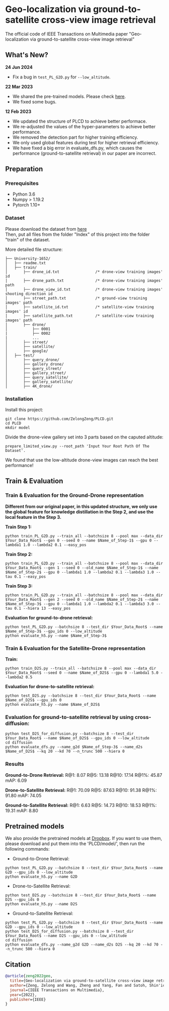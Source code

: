 # Geo-localization via ground-to-satellite cross-view image retrieval  
The official code of IEEE Transactions on Multimedia paper "Geo-localization via ground-to-satellite cross-view image retrieval"  
  
## What's New?  
**24 Jun 2024**  
- Fix a bug in ```test_PL_G2D.py``` for ```--low_altitude```. 

**22 Mar 2023**  
- We shared the pre-trained models.   Please check [here](#pretrained-models). 
- We fixed some bugs. 

**12 Feb 2023**  
- We updated the structure of PLCD to achieve better performace.  
- We re-adjusted the values of the hyper-parameters to achieve better performance.  
- We removed the detection part for higher training efficiency.  
- We only used global features during test for higher retrieval efficiency.  
- We have fixed a big error in evaluate_dfs.py, which causes the performance (ground-to-satellite retrieval) in our paper are incorrect.  
  
## Preparation  
  
### Prerequisites  
  
- Python 3.6  
- Numpy > 1.19.2  
- Pytorch 1.10+  
  
### Dataset  
  
Please download the dataset from [here](https://github.com/layumi/University1652-Baseline)  
Then, put all files from the folder "Index" of this project into the folder "train" of the dataset.  
  
More detailed file structure:  
```  
├── University-1652/  
│   ├── readme.txt  
│   ├── train/  
│       ├── drone_id.txt                /* drone-view training images' id  
│       ├── drone_path.txt              /* drone-view training images' path  
│       ├── drone_view_id.txt           /* drone-view training images' shooting direction id  
│       ├── street_path.txt             /* ground-view training images' path  
│       ├── satellite_id.txt            /* satellite-view training images' id  
│       ├── satellite_path.txt          /* satellite-view training images' path  
│       ├── drone/  
│           ├── 0001  
|           ├── 0002  
|           ...  
│       ├── street/  
│       ├── satellite/  
│       ├── google/  
│   ├── test/  
│       ├── query_drone/  
│       ├── gallery_drone/  
│       ├── query_street/  
│       ├── gallery_street/  
│       ├── query_satellite/  
│       ├── gallery_satellite/  
│       ├── 4K_drone/  
```  
  
### Installation  
Install this project:  
```  
git clone https://github.com/ZelongZeng/PLCD.git  
cd PLCD  
mkdir model  
```  
  
Divide the drone-view gallery set into 3 parts based on the caputed altitude:  
```  
prepare_limited_view.py --root_path 'Input Your Root Path Of The Dataset'.  
```  
  
We found that use the low-altitude drone-view images can reach the best performance!  
  
## Train & Evaluation  
### Train & Evaluation for the Ground-Drone representation  
**Different from our original paper, in this updated structure, we only use the global feature for knowledge distillation in the Step 2, and use the local feature in the Step 3.**  
  
**Train Step 1:**  
```  
python train_PL_G2D.py --train_all --batchsize 8 --pool max --data_dir $Your_Data_Root$ --gen 0 --seed 0 --name $Name_of_Step-1$ --gpu 0 --lambda1 1.0 --lambda2 0.1 --easy_pos  
```  
  
**Train Step 2:**  
```  
python train_PL_G2D.py --train_all --batchsize 8 --pool max --data_dir $Your_Data_Root$ --gen 1 --seed 0 --old_name $Name_of_Step-1$ --name $Name_of_Step-2$ --gpu 0 --lambda1 1.0 --lambda2 0.1 --lambda3 1.0 --tau 0.1 --easy_pos  
```  
  
**Train Step 3:**  
```  
python train_PL_G2D.py --train_all --batchsize 8 --pool max --data_dir $Your_Data_Root$ --gen 2 --seed 0 --old_name $Name_of_Step-2$ --name $Name_of_Step-3$ --gpu 0 --lambda1 1.0 --lambda2 0.1 --lambda3 3.0 --tau 0.1 --hiera 13 --easy_pos  
```  
  
**Evaluation for ground-to-drone retrieval:**  
 ```  
python test_PL_G2D.py --batchsize 8 --test_dir $Your_Data_Root$ --name $Name_of_Step-3$ --gpu_ids 0 --low_altitude 
python evaluate_h5.py --name $Name_of_Step-3$  
```  
  
### Train & Evaluation for the Satellite-Drone representation  
  
**Train:**  
```  
python train_D2S.py --train_all --batchsize 8 --pool max --data_dir $Your_Data_Root$ --seed 0 --name $Name_of_D2S$ --gpu 0 --lambda1 5.0 --lambda2 0.5  
```  
  
**Evaluation for drone-to-satellite retrieval:**  
 ```  
python test_D2S.py --batchsize 8 --test_dir $Your_Data_Root$ --name $Name_of_D2S$ --gpu_ids 0  
python evaluate_h5.py --name $Name_of_D2S$  
```  
  
### Evaluation for ground-to-satellite retrieval by using cross-diffusion:  
```  
python test_D2S_for_diffusion.py --batchsize 8 --test_dir $Your_Data_Root$ --name $Name_of_D2S$ --gpu_ids 0 --low_altitude
cd diffusion  
python evaluate_dfs.py --name_g2d $Name_of_Step-3$ --name_d2s $Name_of_D2S$ --kq 20 --kd 70 --n_trunc 500 --hiera 0  
```  
  
### Results  
  
**Ground-to-Drone Retrieval:** R@1: 8.07 R@5: 13.18 R@10: 17.14 R@1%: 45.87 mAP: 6.09  
  
**Drone-to-Satellite Retrieval:** R@1: 70.09 R@5: 87.63 R@10: 91.38 R@1%: 91.80 mAP: 74.05  
  
**Ground-to-Satellite Retrieval:** R@1: 6.63 R@5: 14.73 R@10: 18.53 R@1%: 19.31 mAP: 8.80  
  
## Pretrained models
We also provide the pretrained models at [Dropbox](https://www.dropbox.com/sh/qtuecfcehkxaugq/AADgFFLfWikXhouFbvRxDCpfa?dl=0). 
If you want to use them, please download and put them into the 'PLCD/model/', then run the following commands: 

- Ground-to-Drone Retrieval:
```
python test_PL_G2D.py --batchsize 8 --test_dir $Your_Data_Root$ --name G2D --gpu_ids 0 --low_altitude 
python evaluate_h5.py --name G2D 
```
- Drone-to-Satellite Retrieval:
```
python test_D2S.py --batchsize 8 --test_dir $Your_Data_Root$ --name D2S --gpu_ids 0  
python evaluate_h5.py --name D2S  
```

- Ground-to-Satellite Retrieval:
```
python test_PL_G2D.py --batchsize 8 --test_dir $Your_Data_Root$ --name G2D --gpu_ids 0 --low_altitude 
python test_D2S_for_diffusion.py --batchsize 8 --test_dir $Your_Data_Root$ --name D2S --gpu_ids 0 --low_altitude
cd diffusion  
python evaluate_dfs.py --name_g2d G2D --name_d2s D2S --kq 20 --kd 70 --n_trunc 500 --hiera 0 
```
  
## Citation  
```bibtex  
@article{zeng2022geo,  
  title={Geo-localization via ground-to-satellite cross-view image retrieval},  
  author={Zeng, Zelong and Wang, Zheng and Yang, Fan and Satoh, Shin'ichi},  
  journal={IEEE Transactions on Multimedia},  
  year={2022},  
  publisher={IEEE}  
}  
```
